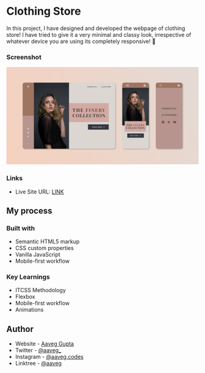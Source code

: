 # Clothing Store
In this project, I have designed and developed the webpage of clothing store! I have tried to give it a very minimal and classy look, irrespective of whatever device you are using its completely responsive! 🚀


### Screenshot

![Desktop Version](/assets/design/screenshot.png)

### Links

- Live Site URL: [LINK](https://aaveggupta.github.io/Clothing-Store/)

## My process

### Built with

- Semantic HTML5 markup
- CSS custom properties
- Vanilla JavaScript
- Mobile-first workflow

### Key Learnings

- ITCSS Methodology
- Flexbox
- Mobile-first workflow
- Animations


## Author

- Website - [Aaveg Gupta](https://www.aaveggupta.in/)
- Twitter - [@aaveg_](https://twitter.com/aaveg_)
- Instagram - [@aaveg.codes](https://www.instagram.com/aaveg.codes/)
- Linktree - [@aaveg](https://linktr.ee/aaveg)
